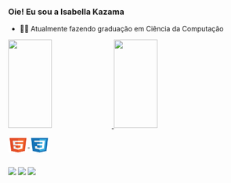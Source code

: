 ### Oie! Eu sou a Isabella Kazama

- 👩‍🎓 Atualmente fazendo graduação em Ciência da Computação

<div>
  <a href="https://github.com/kazamisa">
  <img height="180cm" width="42%" src="https://github-readme-stats.vercel.app/api?username=kazamisa&show_icons=true&theme=tokyonight"/>
  <img height="180cm" width="42%" src="https://github-readme-stats.vercel.app/api/top-langs/?username=kazamisa&layout=compact&theme=tokyonight"/>
</div>

<div style="display: inline_block"><br>
  <img align="center" alt="Isa-HTML" height="30" width="40" src="https://raw.githubusercontent.com/devicons/devicon/master/icons/html5/html5-original.svg">
  <img align="center" alt="Isa-CSS" height="30" width="40" src="https://raw.githubusercontent.com/devicons/devicon/master/icons/css3/css3-original.svg">
</div>

##

<div>
  <a href="https://instagram.com/isa.kazama" target="_blank"><img src="https://img.shields.io/badge/-Instagram-%23E4405F?style=for-the-badge&logo=instagram&logoColor=white" target="_blank"></a>
  <a href = "mailto:isabellakazama@gmail.com"><img src="https://img.shields.io/badge/-Gmail-%23333?style=for-the-badge&logo=gmail&logoColor=white" target="_blank"></a>
  <a href="https://www.linkedin.com/in/-45875016a" target="_blank"><img src="https://img.shields.io/badge/-LinkedIn-%230077B5?style=for-the-badge&logo=linkedin&logoColor=white" target="_blank"></a> 
  
</div>

